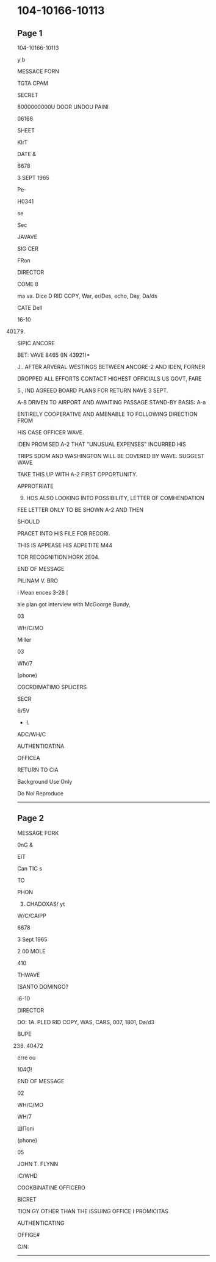 # 104-10166-10113

## Page 1

104-10166-10113

y b

MESSACE FORN

TGTA CPAM

SECRET

8000000000U DOOR UNDOU PAINI

06166

SHEET

KIrT

DATE &

6678

3 SEPT 1965

Pe-

H0341

se

Sec

JAVAVE

SIG CER

FRon

DIRECTOR

COME 8

ma va. Dice D RID COPY, War, er/Des, echo, Day, Da/ds

CATE Dell

16-10

40179.

SIPIC ANCORE

BET: VAVE 8465 (IN 43921)*

J.. AFTER ARVERAL WESTINGS BETWEEN ANCORE-2 AND IDEN, FORNER

DROPPED ALL EFFORTS CONTACT HIGHEST OFFICIALS US GOVT, FARE

5., IND AGREED BOARD PLANS FOR RETURN NAVE 3 SEPT.

A-8 DRIVEN TO AIRPORT AND AWAITING PASSAGE STAND-BY BASIS: A-a

ENTIRELY COOPERATIVE AND AMENABLE TO FOLLOWING DIRECTION FROM

HIS CASE OFFICER WAVE.

IDEN PROMISED A-2 THAT "UNUSUAL EXPENSES" INCURRED HIS

TRIPS SDOM AND WASHINGTON WILL BE COVERED BY WAVE. SUGGEST WAVE

TAKE THIS UP WITH A-2 FIRST OPPORTUNITY.

APPROTRIATE

9. HOS ALSO LOOKING INTO POSSIBILITY, LETTER OF COMHENDATION

FEE LETTER ONLY TO BE SHOWN A-2 AND THEN

SHOULD

PRACET INTO HIS FILE FOR RECORI.

THIS IS APPEASE HIS ADPETITE M44

TOR RECOGNITION HORK 2E04.

END OF MESSAGE

PILINAM V. BRO

i Mean ences 3-28 [

ale plan got interview with McGoorge Bundy,

03

WH/C/MO

Miller

03

WIV/7

[phone)

COCRDIMATIMO SPLICERS

SECR

6/5V

* I.

ADC/WH/C

AUTHENTIOATINA

OFFICEA

RETURN TO CIA

Background Use Only

Do Nol Reproduce

---

## Page 2

MESSAGE FORK

0nG &

EIT

Can TIC s

TO

PHON

3. CHADOXAS/ yt

W/C/CAIPP

6678

3 Sept 1965

2 00 MOLE

410

THWAVE

[SANTO DOMINGO?

i6-10

DIRECTOR

DO: 1A. PLED RID COPY, WAS, CARS, 007, 1801, Da/d3

BUPE

238. 40472

erre ou

104Ợ!

END OF MESSAGE

02

WH/C/MO

WH/7

ШПолі

(phone)

05

JOHN T. FLYNN

iC/WHD

COOKBINATINE OFFICERO

BICRET

TION GY OTHER THAN THE ISSUING OFFICE I PROMICITAS

AUTHENTICATING

OFFIGE#

G/N:

---

